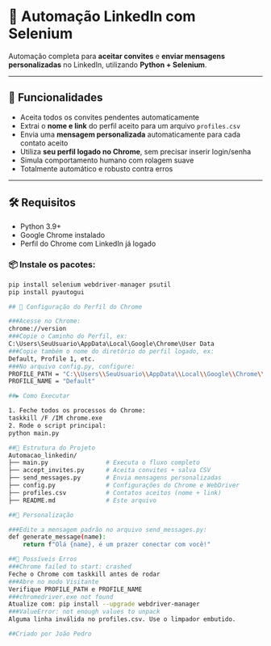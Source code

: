 # 🤖 Automação LinkedIn com Selenium

Automação completa para **aceitar convites** e **enviar mensagens personalizadas** no LinkedIn, utilizando **Python + Selenium**.

---

## 🚀 Funcionalidades

- Aceita todos os convites pendentes automaticamente
- Extrai o **nome e link** do perfil aceito para um arquivo `profiles.csv`
- Envia uma **mensagem personalizada** automaticamente para cada contato aceito
- Utiliza **seu perfil logado no Chrome**, sem precisar inserir login/senha
- Simula comportamento humano com rolagem suave
- Totalmente automático e robusto contra erros

---

## 🛠️ Requisitos

- Python 3.9+
- Google Chrome instalado
- Perfil do Chrome com LinkedIn já logado

### 📦 Instale os pacotes:

```sh
pip install selenium webdriver-manager psutil
pip install pyautogui

## 🔐 Configuração do Perfil do Chrome

###Acesse no Chrome:
chrome://version
###Copie o Caminho do Perfil, ex:
C:\Users\SeuUsuario\AppData\Local\Google\Chrome\User Data
###Copie também o nome do diretório do perfil logado, ex:
Default, Profile 1, etc.
###No arquivo config.py, configure:
PROFILE_PATH = "C:\\Users\\SeuUsuario\\AppData\\Local\\Google\\Chrome\\User Data"
PROFILE_NAME = "Default"

##▶️ Como Executar

1. Feche todos os processos do Chrome:
taskkill /F /IM chrome.exe
2. Rode o script principal:
python main.py

##📄 Estrutura do Projeto
Automacao_linkedin/
├── main.py                # Executa o fluxo completo
├── accept_invites.py      # Aceita convites + salva CSV
├── send_messages.py       # Envia mensagens personalizadas
├── config.py              # Configurações do Chrome e WebDriver
├── profiles.csv           # Contatos aceitos (nome + link)
├── README.md              # Este arquivo

##💬 Personalização

###Edite a mensagem padrão no arquivo send_messages.py:
def generate_message(name):
    return f"Olá {name}, é um prazer conectar com você!"

##🧠 Possíveis Erros
###Chrome failed to start: crashed
Feche o Chrome com taskkill antes de rodar
###Abre no modo Visitante
Verifique PROFILE_PATH e PROFILE_NAME
###chromedriver.exe not found
Atualize com: pip install --upgrade webdriver-manager
###ValueError: not enough values to unpack
Alguma linha inválida no profiles.csv. Use o limpador embutido.

##Criado por João Pedro




```
